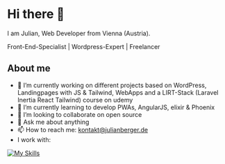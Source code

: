 # Hi there 👋

I am Julian, Web Developer from Vienna (Austria).

Front-End-Specialist | Wordpress-Expert | Freelancer


## About me

- 🔭 I’m currently working on different projects based on WordPress, Landingpages with JS & Tailwind, WebApps and a LIRT-Stack (Laravel Inertia React Tailwind) course on udemy
- 🌱 I’m currently learning to develop PWAs, AngularJS, elixir & Phoenix
- 👯 I’m looking to collaborate on open source
- 💬 Ask me about anything
- 📫 How to reach me: kontakt@julianberger.de
- I work with:

[![My Skills](https://skillicons.dev/icons?i=html,css,js,ts,svg,jquery,react,gatsby,styledcomponents,tailwind,laravel,vite,webpack,php,wordpress,nodejs,git,vscode,postman,ai,ps,xd,arduino)](https://skillicons.dev)
